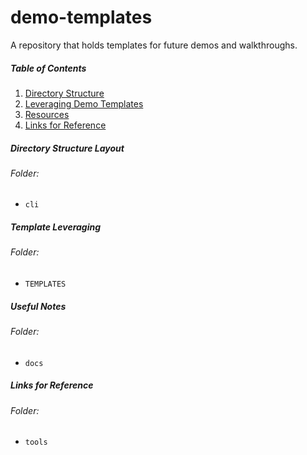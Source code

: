 # demo-templates
A repository that holds templates for future demos and walkthroughs.

##### Table of Contents
1. [Directory Structure](#directory-structure-layout)
2. [Leveraging Demo Templates](#template-leveraging)
3. [Resources](#useful-notes)
4. [Links for Reference](#links-for-reference)



##### Directory Structure Layout

###### Folder: 

- `cli`

##### Template Leveraging

###### Folder: 

- `TEMPLATES`

##### Useful Notes

###### Folder: 

- `docs`
   
##### Links for Reference

###### Folder:

- `tools`
  
